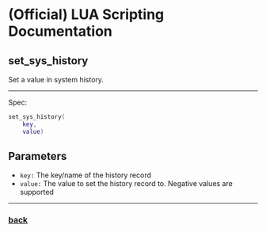 
# (Official) LUA Scripting Documentation

## set_sys_history

Set a value in system history.

___

Spec:

```lua
set_sys_history(
	key,
	value)
```

## Parameters

- `key:` The key/name of the history record
- `value:` The value to set the history record to. Negative values are supported

___

### [back](../history)
